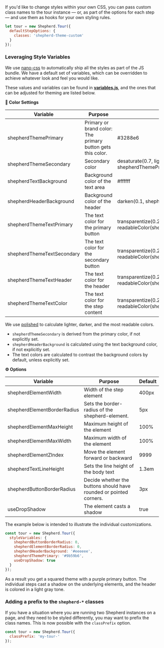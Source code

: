 If you'd like to change styles within your own CSS, you can pass custom class names to the tour instance &mdash; 
or, as part of the options for each step &mdash; and use them as hooks for your own styling rules.

```javascript
let tour = new Shepherd.Tour({
  defaultStepOptions: {
    classes: 'shepherd-theme-custom'
  }
});
```

### Leveraging Style Variables

We use [nano-css](https://github.com/streamich/nano-css) to automatically ship all the styles as part of the JS bundle.
We have a default set of variables, which can be overridden to achieve whatever look and feel you would like.

These values and variables can be found in [**variables.js**](/src/js/styles/variables.js), and the ones that can be adjusted for theming are listed below.

**🎨 Color Settings**

| Variable                   | Purpose                                                     | Default
|----------------------------|-------------------------------------------------------------|--------
| shepherdThemePrimary       | Primary or brand color: The primary button gets this color. | #3288e6
| shepherdThemeSecondary     | Secondary color                                             | desaturate(0.7, lighten(0.4, shepherdThemePrimary))
| shepherdTextBackground     | Background color of the text area                           | #ffffff
| shepherdHeaderBackground   | Background color of the header                              | darken(0.1, shepherdTextBackground)
| shepherdThemeTextPrimary   | The text color for the primary button                       | transparentize(0.25, readableColor(shepherdThemePrimary))
| shepherdThemeTextSecondary | The text color for the secondary button                     | transparentize(0.25, readableColor(shepherdThemeSecondary))
| shepherdThemeTextHeader    | The text color for the header                               | transparentize(0.25, readableColor(shepherdHeaderBackground))
| shepherdThemeTextColor     | The text color for the step content                         | transparentize(0.25, readableColor(shepherdTextBackground))

We use [polished](https://github.com/styled-components/polished) to calculate lighter, darker, and the most readable colors.

* `shepherdThemeSecondary` is derived from the primary color, if not explicitly set.
* `shepherdHeaderBackground` is calculated using the text background color, if not explicitly set.
* The text colors are calculated to contrast the background colors by default, unless explicitly set.

**⚙️ Options**

| Variable                    | Purpose                                                            | Default
|-----------------------------|--------------------------------------------------------------------|--------
| shepherdElementWidth        | Width of the step element                                          | 400px
| shepherdElementBorderRadius | Sets the border-radius of the shepherd-element.                    | 5px
| shepherdElementMaxHeight    | Maximum height of the element                                      | 100%
| shepherdElementMaxWidth     | Maximum width of the element                                       | 100%
| shepherdElementZIndex       | Move the element forward or backward                               | 9999
| shepherdTextLineHeight      | Sets the line height of the body text                              | 1.3em
| shepherdButtonBorderRadius  | Decide whether the buttons should have rounded or pointed corners. | 3px
| useDropShadow               | The element casts a shadow                                         | true

The example below is intended to illustrate the individual customizations.

```js
const tour = new Shepherd.Tour({
  styleVariables: {
    shepherdButtonBorderRadius: 0,
    shepherdElementBorderRadius: 0,
    shepherdHeaderBackground: '#eeeeee',
    shepherdThemePrimary: '#9b59b6',
    useDropShadow: true
  }
});
```

As a result you get a squared theme with a purple primary button. The individual steps cast a shadow on the underlying elements, and 
the header is colored in a light gray tone.

### Adding a prefix to the `shepherd-*` classes

If you have a situation where you are running two Shepherd instances on a page, and they need to be styled
differently, you may want to prefix the class names. This is now possible with the `classPrefix` option.

```js
const tour = new Shepherd.Tour({
  classPrefix: 'my-tour-'
});
```
